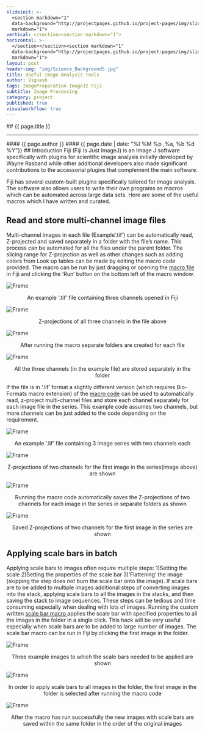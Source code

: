 ```yaml
---
slideinit: >-
  <section markdown="1"
  data-background="http://projectpages.github.io/project-pages/img/slidebackground.png"><section
  markdown="1">
vertical: </section><section markdown="1">
horizontal: >-
  </section></section><section markdown="1"
  data-background="http://projectpages.github.io/project-pages/img/slidebackground.png"><section
  markdown="1">
layout: post
header-img: "img/Science_Background5.jpg"
title: Useful Image Analysis Tools
author: Vignesh
tags: ImagePreparation ImageJ2 Fiji 
subtitle: Image Processing
category: project
published: true
visualworkflow: true
---
```

<!-- Start Writing Below in Markdown -->
<section markdown="1" data-background="http://projectpages.github.io/project-pages/img/slidebackground.png"><section markdown="1">
## {{ page.title }}
<hr>
#### {{ page.author }}
#### {{ page.date | date: "%I %M %p ,%a, %b %d %Y"}}
## Introduction
Fiji (Fiji Is Just ImageJ) is an Image J software specifically with plugins for scientific image analysis initially developed by Wayne Rasband while other additional developers also made significant contributions to the accessorial plugins that complement the main software. 

Fiji has several custom-built plugins specifically tailored for image analysis. The software also allows users to write their own programs as macros which can be automated across large data sets. Here are some of the useful macros which I have written and curated.

## Read and store multi-channel image files	
Multi-channel images in each file (Example‘.tif’) can be automatically read, Z-projected and saved separately in a folder with the file’s name. This process can be automated for all the files under the parent folder. The slicing range for Z-projection as well as other changes such as adding colors from Look up tables can be made by editing the macro code provided. The macro can be run by just dragging or opening the <a href=" https://github.com/vignesharavind/Fiji_Macros/blob/main/Split_Z_Project_Images.ijm">macro file</a> in Fiji and clicking the ‘Run’ button on the bottom left of the macro window.      
      	
![Frame](/img/Fiji/Fig1.jpg)
<p align="center">An example ‘.tif’ file containing three channels opened in Fiji</p>

![Frame](/img/Fiji/Fig2.jpg)
<p align="center">Z-projections of all three channels in the file above</p>
  
![Frame](/img/Fiji/Fig3.jpg)
<p align="center">After running the macro separate folders are created for each file</p> 

![Frame](/img/Fiji/Fig4.jpg)
<p align="center">All the three channels (in the example file) are stored separately in the folder</p>

If the file is in ‘.lif’ format a slightly different version (which requires Bio-Formats macro extension) of the <a href=" https://github.com/vignesharavind/Fiji_Macros/blob/main/Z_Project_Images_LIF_File.ijm">macro code</a> can be used to automatically read, z-project multi-channel files and store each channel separately for each image file in the series. This example code assumes two channels, but more channels can be just added to the code depending on the requirement.	 
 
![Frame](/img/Fiji/Fig11.jpg)
<p align="center">An example ‘.lif’ file containing 3 image series with two channels each</p>

![Frame](/img/Fiji/Fig22.jpg)
<p align="center">Z-projections of two channels for the first image in the series(image above) are shown</p> 

![Frame](/img/Fiji/Fig33.jpg)
<p align="center">Running the macro code automatically saves the Z-projections of two channels for each image in the series in separate folders as shown</p> 

![Frame](/img/Fiji/Fig44.jpg)
<p align="center">Saved Z-projections of two channels for the first image in the series are shown</p> 

## Applying scale bars in batch
Applying scale bars to images often require multiple steps: 1)Setting the scale 2)Setting the properties of the scale bar 3)’Flattening’	the image (skipping the step does not burn the scale bar onto the image). If scale bars are to be added to multiple images additional steps of converting images into the stack, applying scale bars to all the images in the stacks, and then saving the stack to image sequences. These steps can be tedious and time consuming especially when dealing with lots of images. Running the custom written <a href=" https://github.com/vignesharavind/Fiji_Macros/blob/main/Z_Project_Images_LIF_File.ijm"> scale bar macro </a> applies the scale bar with specified properties to all the images in the folder in a single click. This hack will be very useful especially when scale bars are to be added to large number of images. The scale bar macro can be run in Fiji by clicking the first image in the folder. 

![Frame](/img/Fiji/Figa.jpg)
<p align="center">Three example images to which the scale bars needed to be applied are shown</p>

![Frame](/img/Fiji/Figb.jpg)
<p align="center">In order to apply scale bars to all images in the folder, the first image in the folder is selected after running the macro code</p>

![Frame](/img/Fiji/Figc.jpg)
<p align="center">After the macro has run successfully the new images with scale bars are saved within the same folder in the order of the original images</p> 
